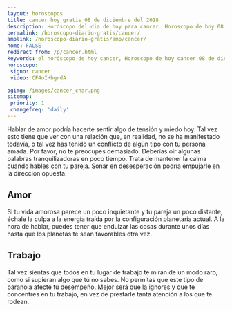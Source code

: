 ```yaml
---
layout: horoscopos
title: cancer hoy gratis 08 de diciembre del 2018 
description: Horóscopo del dia de hoy para cancer. Horoscopo de hoy 08 de diciembre del 2018. Las predicciones de amor, trabajo, vida personal gratis.
permalink: /horoscopo-diario-gratis/cancer/
amplink: /horoscopo-diario-gratis/amp/cancer/
home: FALSE
redirect_from: /p/cancer.html
keywords: el horóscopo de hoy cancer, Horoscopo de hoy cancer 08 de diciembre del 2018,horóscopo del día,horoscopo del dia de hoy,horoscopo de hoy,horoscopo de hoy cancer,cancer hoy,signos zodiacales,horóscopo de hoy,horoscopos de hoy,horoscopo cancer hoy,horoscopo de cancer de hoy,horóscopo de hoy cancer,horoscopos,cancer de hoy,los horoscopos de hoy,cancer de hoy,cancer 08 de diciembre del 2018,signos zodiacales 2018, el horoscopo de hoy
horoscopo:
 signo: cancer
 video: CF4oIHbgrdA

ogimg: /images/cancer_char.png
sitemap:
 priority: 1
 changefreq: 'daily'
---
```



Hablar de amor podría hacerte sentir algo de tensión y miedo hoy. Tal vez esto tiene que ver con una relación que, en realidad, no se ha manifestado todavía, o tal vez has tenido un conflicto de algún tipo con tu persona amada. Por favor, no te preocupes demasiado. Deberías oír algunas palabras tranquilizadoras en poco tiempo. Trata de mantener la calma cuando hables con tu pareja. Sonar en desesperación podría empujarle en la dirección opuesta.

## Amor

Si tu vida amorosa parece un poco inquietante y tu pareja un poco distante, échale la culpa a la energía traída por la configuración planetaria actual. A la hora de hablar, puedes tener que endulzar las cosas durante unos días hasta que los planetas te sean favorables otra vez.

## Trabajo

Tal vez sientas que todos en tu lugar de trabajo te miran de un modo raro, como si supieran algo que tú no sabes. No permitas que este tipo de paranoia afecte tu desempeño. Mejor será que la ignores y que te concentres en tu trabajo, en vez de prestarle tanta atención a los que te rodean.